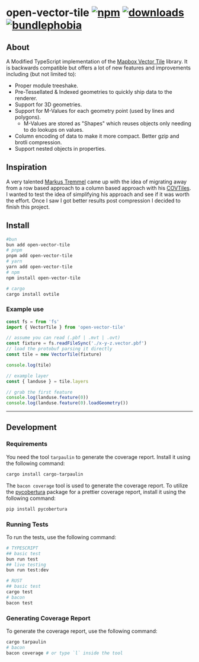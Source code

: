 # open-vector-tile [![npm][npm-image]][npm-url] [![downloads][downloads-image]][downloads-url] [![bundlephobia][bundlephobia-image]][bundlephobia-url]

[npm-image]: https://img.shields.io/npm/v/open-vector-tile.svg
[npm-url]: https://npmjs.org/package/open-vector-tile
[bundlephobia-image]: https://img.shields.io/bundlephobia/minzip/open-vector-tile@0.1.0.svg
[bundlephobia-url]: https://bundlephobia.com/package/open-vector-tile@0.1.0
[downloads-image]: https://img.shields.io/npm/dm/open-vector-tile.svg
[downloads-url]: https://www.npmjs.com/package/open-vector-tile

## About

A Modified TypeScript implementation of the [Mapbox Vector Tile](https://github.com/mapbox/vector-tile-js) library. It is backwards compatible but offers a lot of new features and improvements including (but not limited to):

* Proper module treeshake.
* Pre-Tessellated & Indexed geometries to quickly ship data to the renderer.
* Support for 3D geometries.
* Support for M-Values for each geometry point (used by lines and polygons).
  * M-Values are stored as "Shapes" which reuses objects only needing to do lookups on values.
* Column encoding of data to make it more compact. Better gzip and brotli compression.
* Support nested objects in properties.

## Inspiration

A very talented [Markus Tremmel](https://github.com/mactrem) came up with the idea of migrating away from a row based approach to a column based approach with his [COVTiles](https://github.com/mactrem/cov-tiles). I wanted to test the idea of simplifying his approach and see if it was worth the effort. Once I saw I got better results post compression I decided to finish this project.

## Install

```bash
#bun
bun add open-vector-tile
# pnpm
pnpm add open-vector-tile
# yarn
yarn add open-vector-tile
# npm
npm install open-vector-tile

# cargo
cargo install ovtile
```

### Example use

```js
const fs = from 'fs'
import { VectorTile } from 'open-vector-tile'

// assume you can read (.pbf | .mvt | .ovt)
const fixture = fs.readFileSync('./x-y-z.vector.pbf')
// load the protobuf parsing it directly
const tile = new VectorTile(fixture)

console.log(tile)

// example layer
const { landuse } = tile.layers

// grab the first feature
console.log(landuse.feature(0))
console.log(landuse.feature(0).loadGeometry())
```

---

## Development

### Requirements

You need the tool `tarpaulin` to generate the coverage report. Install it using the following command:

```bash
cargo install cargo-tarpaulin
```

The `bacon coverage` tool is used to generate the coverage report. To utilize the [pycobertura](https://pypi.org/project/pycobertura/) package for a prettier coverage report, install it using the following command:

```bash
pip install pycobertura
```

### Running Tests

To run the tests, use the following command:

```bash
# TYPESCRIPT
## basic test
bun run test
## live testing
bun run test:dev

# RUST
## basic test
cargo test
# bacon
bacon test
```

### Generating Coverage Report

To generate the coverage report, use the following command:

```bash
cargo tarpaulin
# bacon
bacon coverage # or type `l` inside the tool
```
